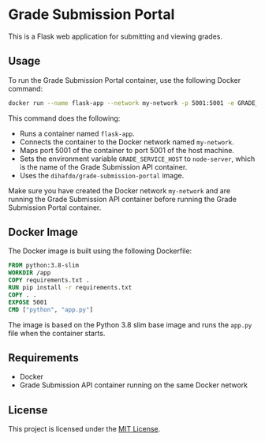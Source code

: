 # Grade Submission Portal
This is a Flask web application for submitting and viewing grades.

## Usage
To run the Grade Submission Portal container, use the following Docker command:

```bash
docker run --name flask-app --network my-network -p 5001:5001 -e GRADE_SERVICE_HOST=node-server dihafdo/grade-submission-portal
```

This command does the following:
- Runs a container named `flask-app`.
- Connects the container to the Docker network named `my-network`.
- Maps port 5001 of the container to port 5001 of the host machine.
- Sets the environment variable `GRADE_SERVICE_HOST` to `node-server`, which is the name of the Grade Submission API container.
- Uses the `dihafdo/grade-submission-portal` image.

Make sure you have created the Docker network `my-network` and are running the Grade Submission API container before running the Grade Submission Portal container.

## Docker Image
The Docker image is built using the following Dockerfile:

```dockerfile
FROM python:3.8-slim
WORKDIR /app
COPY requirements.txt .
RUN pip install -r requirements.txt
COPY . .
EXPOSE 5001
CMD ["python", "app.py"]
```

The image is based on the Python 3.8 slim base image and runs the `app.py` file when the container starts.

## Requirements
- Docker
- Grade Submission API container running on the same Docker network

## License
This project is licensed under the [MIT License](LICENSE).
